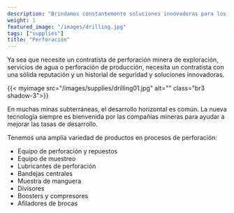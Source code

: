 ```yaml
---
description: "Brindamos constantemente soluciones innovadoras para los desafíos de perforación más técnicos"
weight: 1
featured_image: "/images/drilling.jpg"
tags: ["supplies"]
title: "Perforación"
---
```

Ya sea que necesite un contratista de perforación minera de exploración, servicios de agua o perforación de producción, necesita un contratista con una sólida reputación y un historial de seguridad y soluciones innovadoras.

{{< myimage src="/images/supplies/drilling01.jpg" alt="" class="br3 shadow-3">}}

En muchas minas subterráneas, el desarrollo horizontal es común. La nueva tecnología siempre es bienvenida por las compañías mineras para ayudar a mejorar las tasas de desarrollo.

Tenemos una amplia variedad de productos en procesos de perforación:

- Equipo de perforación y repuestos
- Equipo de muestreo
- Lubricantes de perforación
- Bandejas centrales
- Muestra de manguera
- Divisores
- Boosters y compresores
- Afiladores de brocas